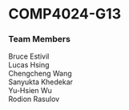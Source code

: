 # COMP4024-G13

### Team Members

Bruce Estivil <br>
Lucas Hsing <br>
Chengcheng Wang <br>
Sanyukta Khedekar <br>
Yu-Hsien Wu <br>
Rodion Rasulov
